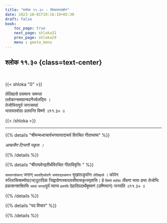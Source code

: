 ```yaml
---
title: "श्लोक ११.३० - विश्वरूपदर्शन"
date: 2023-10-01T19:16:19+05:30
draft: false
book:
    toc_page: true
    next_page: shloka31
    prev_page: shloka29
    menu : geeta_menu
---
```




## श्लोक ११.३०  {class=text-center}

<br/>

{{< shloka  "0"  >}}

लेलिह्यसे ग्रसमानः समन्ता  
ल्लोकान्समग्रान्वदनैर्ज्वलद्भिः ।    
तेजोभिरापूर्य जगत्समग्रं  
भासस्तवोग्राः प्रतपन्ति विष्णो ॥११.३० ॥

{{< /shloka >}}

---


{{% details "श्रीमन्मध्वाचार्यभगवत्पादाचर्य विरचित  गीताभाष्य" %}}

*आचार्येण टिप्पणी नकृतः ।*

{{% /details %}}



{{% details "श्रीराघवेन्द्रतीर्थविरचित गीताविवृत्तिः " %}}

`समग्रान्लोकान्‌` जनान्‌ ‌`ज्वलद्भिर्वदनैः‌` 
‌`समंताद्ग्रसमानः‌` मुखांतःकुर्वाणः ‌`लेलिह्यसे‌` । 
कोपेन रुधिरासिक्तमोष्ठ(ज)पुटादिकं
जिह्वाग्रेणास्वादयसीवासकृत्स्पृशसि। हे ‌`विष्णो‌` 
‌`तवोग्राः` तीक्ष्णा भासः प्रभाः तेजोभिः प्रकाशनशक्तिमिः 
‌`समग्रं‌` ‌`जग‌दा‌`पूर्यं व्याप्य ‌`प्रतपंति‌`
देहादिपदार्थेषूष्माणं (उष्णिमानं) जनयंति ॥११.३० ॥

{{% /details %}}



{{% details "पद विचार" %}}


{{% /details %}}
